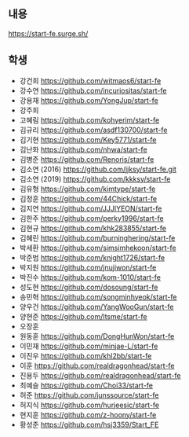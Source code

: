 ## 내용

https://start-fe.surge.sh/

## 학생

- 강건희 https://github.com/witmaos6/start-fe
- 강수연 https://github.com/incuriositas/start-fe
- 강용재 https://github.com/YongJup/start-fe
- 강주희
- 고혜림 https://github.com/kohyerim/start-fe
- 김규리 https://github.com/asdf130700/start-fe
- 김기현 https://github.com/Key5771/start-fe
- 김난화 https://github.com/nhwa/start-fe
- 김병준 https://github.com/Renoris/start-fe
- 김소연 (2016) https://github.com/jjksy/start-fe.git
- 김소연 (2019) https://github.com/kkksy/start-fe
- 김유형 https://github.com/kimtype/start-fe
- 김정훈 https://github.com/44Chick/start-fe
- 김지연 https://github.com/JJJIYEON/start-fe
- 김한주 https://github.com/perky1996/start-fe
- 김현규 https://github.com/khk283855/start-fe
- 김혜린 https://github.com/burninghering/start-fe
- 박세환 https://github.com/simsimhekoon/start-fe
- 박준범 https://github.com/knight1726/start-fe
- 박지원 https://github.com/jnujiwon/start-fe
- 박진수 https://github.com/kom-1010/start-fe
- 성도현 https://github.com/dosoung/start-fe
- 송민혁 https://github.com/songminhyeok/start-fe
- 양우건 https://github.com/YangWooGun/start-fe
- 양현준 https://github.com/ltsme/start-fe
- 오장훈
- 원동훈 https://github.com/DongHunWon/start-fe
- 이민재 https://github.com/minjae-L/start-fe
- 이진우 https://github.com/khl2bb/start-fe
- 이훈 https://github.com/realdragonhead/start-fe
- 진용두 https://github.com/realdragonhead/start-fe
- 최예슬 https://github.com/Choi33/start-fe
- 허준 https://github.com/junssource/start-fe
- 허지식 https://github.com/hurjeesic/start-fe
- 현지훈 https://github.com/z-hoony/start-fe
- 황성준 https://github.com/hsj3359/Start_FE
